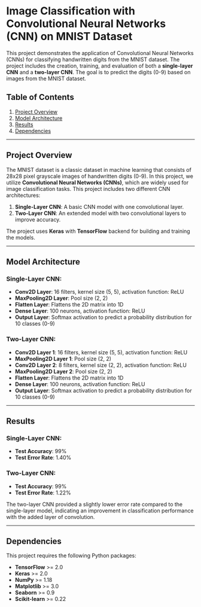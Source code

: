 # Image Classification with Convolutional Neural Networks (CNN) on MNIST Dataset

This project demonstrates the application of Convolutional Neural Networks (CNNs) for classifying handwritten digits from the MNIST dataset. The project includes the creation, training, and evaluation of both a **single-layer CNN** and a **two-layer CNN**. The goal is to predict the digits (0-9) based on images from the MNIST dataset.

## Table of Contents
1. [Project Overview](#project-overview)
2. [Model Architecture](#model-architecture)
3. [Results](#results)
4. [Dependencies](#dependencies)

---

## Project Overview

The MNIST dataset is a classic dataset in machine learning that consists of 28x28 pixel grayscale images of handwritten digits (0-9). In this project, we utilize **Convolutional Neural Networks (CNNs)**, which are widely used for image classification tasks. This project includes two different CNN architectures:

1. **Single-Layer CNN**: A basic CNN model with one convolutional layer.
2. **Two-Layer CNN**: An extended model with two convolutional layers to improve accuracy.

The project uses **Keras** with **TensorFlow** backend for building and training the models.

---

## Model Architecture

### Single-Layer CNN:
- **Conv2D Layer**: 16 filters, kernel size (5, 5), activation function: ReLU
- **MaxPooling2D Layer**: Pool size (2, 2)
- **Flatten Layer**: Flattens the 2D matrix into 1D
- **Dense Layer**: 100 neurons, activation function: ReLU
- **Output Layer**: Softmax activation to predict a probability distribution for 10 classes (0-9)

### Two-Layer CNN:
- **Conv2D Layer 1**: 16 filters, kernel size (5, 5), activation function: ReLU
- **MaxPooling2D Layer 1**: Pool size (2, 2)
- **Conv2D Layer 2**: 8 filters, kernel size (2, 2), activation function: ReLU
- **MaxPooling2D Layer 2**: Pool size (2, 2)
- **Flatten Layer**: Flattens the 2D matrix into 1D
- **Dense Layer**: 100 neurons, activation function: ReLU
- **Output Layer**: Softmax activation to predict a probability distribution for 10 classes (0-9)

---

## Results

### Single-Layer CNN:
- **Test Accuracy**: 99%
- **Test Error Rate**: 1.40%

### Two-Layer CNN:
- **Test Accuracy**: 99%
- **Test Error Rate**: 1.22%

The two-layer CNN provided a slightly lower error rate compared to the single-layer model, indicating an improvement in classification performance with the added layer of convolution.

---

## Dependencies

This project requires the following Python packages:

- **TensorFlow** >= 2.0
- **Keras** >= 2.0
- **NumPy** >= 1.18
- **Matplotlib** >= 3.0
- **Seaborn** >= 0.9
- **Scikit-learn** >= 0.22



